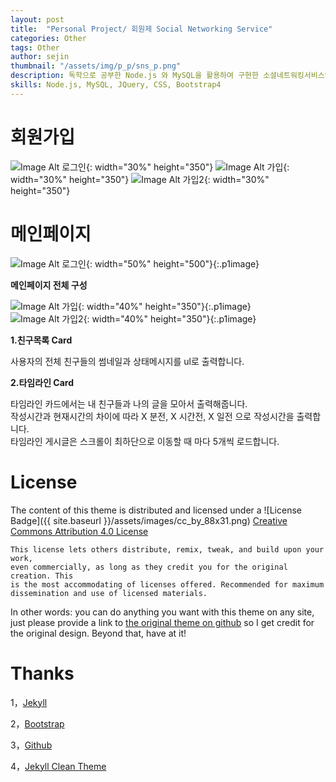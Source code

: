 ```yaml
---
layout: post
title:  "Personal Project/ 회원제 Social Networking Service"
categories: Other
tags: Other
author: sejin
thumbnail: "/assets/img/p_p/sns_p.png"
description: 독학으로 공부한 Node.js 와 MySQL을 활용하여 구현한 소셜네트워킹서비스입니다. 친구기능, 회원태그기능, 해쉬태그기능 등이 구현되어 있습니다.
skills: Node.js, MySQL, JQuery, CSS, Bootstrap4 
---
```


회원가입
============

![Image Alt 로그인]({{site.url}}/assets/img/p_p/sns_p.png){: width="30%" height="350"} 
![Image Alt 가입]({{site.url}}/assets/img/p_p/join1.png){: width="30%" height="350"} 
![Image Alt 가입2]({{site.url}}/assets/img/p_p/join_2.png){: width="30%" height="350"}

메인페이지
=======

![Image Alt 로그인]({{site.url}}/assets/img/p_p/main1.png){: width="50%" height="500"}{:.p1image} 

**메인페이지 전체 구성** 

![Image Alt 가입]({{site.url}}/assets/img/p_p/main_2.png){: width="40%" height="350"}{:.p1image}  
![Image Alt 가입2]({{site.url}}/assets/img/p_p/timeline.png){: width="40%" height="350"}{:.p1image}   

**1.친구목록 Card**

사용자의 전체 친구들의 썸네일과 상태메시지를 ul로 출력합니다.  

**2.타임라인 Card**  

타임라인 카드에서는 내 친구들과 나의 글을 모아서 출력해줍니다.  
작성시간과 현재시간의 차이에 따라 X 분전, X 시간전, X 일전 으로 작성시간을 출력합니다.  
타임라인 게시글은 스크롤이 최하단으로 이동할 때 마다 5개씩 로드합니다.  





License
=======

The content of this theme is distributed and licensed under a
![License Badge]({{ site.baseurl }}/assets/images/cc_by_88x31.png)
[Creative Commons Attribution 4.0 License](https://creativecommons.org/licenses/by/4.0/legalcode)

    This license lets others distribute, remix, tweak, and build upon your work,
    even commercially, as long as they credit you for the original creation. This
    is the most accommodating of licenses offered. Recommended for maximum
    dissemination and use of licensed materials.

In other words: you can do anything you want with this theme on any site, just please
provide a link to [the original theme on github](https://github.com/zxixia/jekyll-xixia)
so I get credit for the original design. Beyond that, have at it!

Thanks
======

1，[Jekyll][jekyll-url]

2，[Bootstrap][bootstrap-url]

3，[Github][github-url]

4，[Jekyll Clean Theme][Jekyll-Clean-Theme-url]

[jekyll-url]: http://jekyllrb.com/
[bootstrap-url]: http://getbootstrap.com/
[github-url]: https://github.com/
[Jekyll-Clean-Theme-url]: https://github.com/scotte/jekyll-clean
[xixia-url]: http://xixia.info/